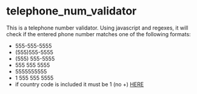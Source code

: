 # telephone_num_validator
This is a telephone number validator.
Using javascript and regexes, it will check if the entered phone number matches one of the following formats:
- 555-555-5555
- (555)555-5555
- (555) 555-5555
- 555 555 5555
- 5555555555
- 1 555 555 5555
- if country code is included it must be 1 (no +)
[HERE](https://joeldgalan.github.io/telephone_num_validator/)